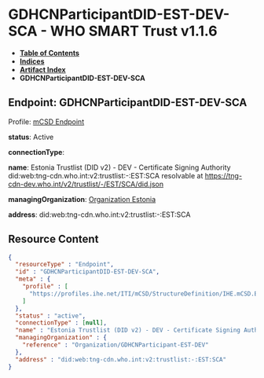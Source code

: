 # GDHCNParticipantDID-EST-DEV-SCA - WHO SMART Trust v1.1.6

* [**Table of Contents**](toc.md)
* [**Indices**](indices.md)
* [**Artifact Index**](artifacts.md)
* **GDHCNParticipantDID-EST-DEV-SCA**

## Endpoint: GDHCNParticipantDID-EST-DEV-SCA

Profile: [mCSD Endpoint](https://profiles.ihe.net/ITI/mCSD/4.0.0/StructureDefinition-IHE.mCSD.Endpoint.html)

**status**: Active

**connectionType**: 

**name**: Estonia Trustlist (DID v2) - DEV - Certificate Signing Authority did:web:tng-cdn.who.int:v2:trustlist:-:EST:SCA resolvable at https://tng-cdn-dev.who.int/v2/trustlist/-/EST/SCA/did.json

**managingOrganization**: [Organization Estonia](Organization-GDHCNParticipant-EST-DEV.md)

**address**: did:web:tng-cdn.who.int:v2:trustlist:-:EST:SCA



## Resource Content

```json
{
  "resourceType" : "Endpoint",
  "id" : "GDHCNParticipantDID-EST-DEV-SCA",
  "meta" : {
    "profile" : [
      "https://profiles.ihe.net/ITI/mCSD/StructureDefinition/IHE.mCSD.Endpoint"
    ]
  },
  "status" : "active",
  "connectionType" : [null],
  "name" : "Estonia Trustlist (DID v2) - DEV - Certificate Signing Authority\ndid:web:tng-cdn.who.int:v2:trustlist:-:EST:SCA\nresolvable at https://tng-cdn-dev.who.int/v2/trustlist/-/EST/SCA/did.json",
  "managingOrganization" : {
    "reference" : "Organization/GDHCNParticipant-EST-DEV"
  },
  "address" : "did:web:tng-cdn.who.int:v2:trustlist:-:EST:SCA"
}

```
